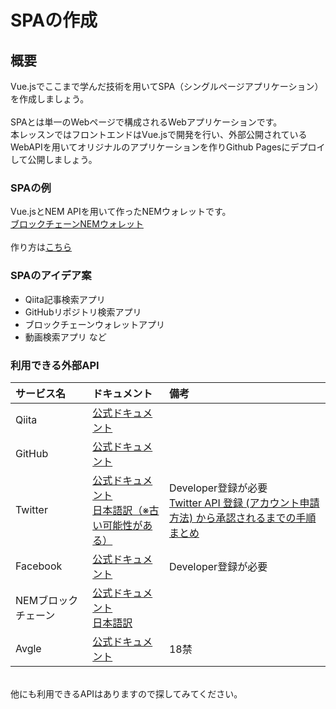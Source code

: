 # SPAの作成

## 概要
Vue.jsでここまで学んだ技術を用いてSPA（シングルページアプリケーション）を作成しましょう。<br>
<br>
SPAとは単一のWebページで構成されるWebアプリケーションです。<br>
本レッスンではフロントエンドはVue.jsで開発を行い、外部公開されているWebAPIを用いてオリジナルのアプリケーションを作りGithub Pagesにデプロイして公開しましょう。<br>

### SPAの例
Vue.jsとNEM APIを用いて作ったNEMウォレットです。<br>
[ブロックチェーンNEMウォレット](https://hukusuke1007.github.io/nem-wallet/)<br>
<br>
作り方は[こちら](https://qiita.com/hukusuke1007/items/132a4d3d3736c98125e8)

### SPAのアイデア案

- Qiita記事検索アプリ
- GitHubリポジトリ検索アプリ
- ブロックチェーンウォレットアプリ
- 動画検索アプリ
など

### 利用できる外部API

| サービス名 | ドキュメント | 備考 |
| :------- | :--- | :-- |
| Qiita | [公式ドキュメント](https://qiita.com/api/v2/docs) | |
| GitHub | [公式ドキュメント](https://developer.github.com/v3/) | |
| Twitter | [公式ドキュメント](https://developer.twitter.com/en/docs.html) <br> [日本語訳（※古い可能性がある）](http://westplain.sakuraweb.com/translate/twitter/Documentation/REST-APIs/Public-API/REST-APIs.cgi) | Developer登録が必要<br>[Twitter API 登録 (アカウント申請方法) から承認されるまでの手順まとめ](https://qiita.com/kngsym2018/items/2524d21455aac111cdee) |
| Facebook | [公式ドキュメント](https://developers.facebook.com/docs/apis-and-sdks?locale=ja_JP) | Developer登録が必要 |
| NEMブロックチェーン | [公式ドキュメント](https://nemproject.github.io/) <br> [日本語訳](http://i-yusuke.com/entry/nem-nis-api-document-japanese/)| |
| Avgle | [公式ドキュメント](https://avgle.github.io/doc/) | 18禁 |

<br>
他にも利用できるAPIはありますので探してみてください。